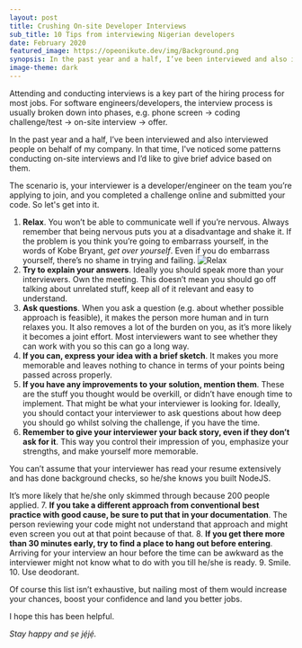```yaml
---
layout: post
title: Crushing On-site Developer Interviews
sub_title: 10 Tips from interviewing Nigerian developers
date: February 2020
featured_image: https://opeonikute.dev/img/Background.png
synopsis: In the past year and a half, I’ve been interviewed and also interviewed people on behalf of my company. In that time, I've noticed some patterns conducting on-site interviews and I’d like to give brief advice based on them. 
image-theme: dark
---
```


Attending and conducting interviews is a key part of the hiring process for most jobs. For software engineers/developers, the interview process is usually broken down into phases, e.g. phone screen -> coding challenge/test -> on-site interview -> offer.

In the past year and a half, I’ve been interviewed and also interviewed people on behalf of my company. In that time, I've noticed some patterns conducting on-site interviews and I’d like to give brief advice based on them.

The scenario is, your interviewer is a developer/engineer on the team you’re applying to join, and you completed a challenge online and submitted your code. So let's get into it.

1. **Relax**. You won’t be able to communicate well if you’re nervous. Always remember that being nervous puts you at a disadvantage and shake it. If the problem is you think you’re going to embarrass yourself, in the words of Kobe Bryant, *get over yourself*. Even if you do embarrass yourself, there’s no shame in trying and failing. 
![Relax](https://media.giphy.com/media/YEongvRqe8sXC/giphy.gif)
2. **Try to explain your answers**. Ideally you should speak more than your interviewers. Own the meeting. This doesn’t mean you should go off talking about unrelated stuff, keep all of it relevant and easy to understand.
3. **Ask questions**. When you ask a question (e.g. about whether possible approach is feasible), it makes the person more human and in turn relaxes you. It also removes a lot of the burden on you, as it’s more likely it becomes a joint effort. Most interviewers want to see whether they can work with you so this can go a long way.
4. **If you can, express your idea with a brief sketch**. It makes you more memorable and leaves nothing to chance in terms of your points being passed across properly.
5. **If you have any improvements to your solution, mention them**. These are the stuff you thought  would be overkill, or didn’t have enough time to implement. That might be what your interviewer is looking for. Ideally, you should contact your interviewer to ask questions about how deep you should go whilst solving the challenge, if you have the time.
6. **Remember to give your interviewer your back story, even if they don’t ask for it**. This way you control their impression of you, emphasize your strengths, and make yourself more memorable. 

You can’t assume that your interviewer has read your resume extensively and has done background checks, so he/she knows you built NodeJS. 

It’s more likely that he/she only skimmed through because 200 people applied.
7. **If you take a different approach from conventional best practice with good cause, be sure to put that in your documentation**. The person reviewing your code might not understand that approach and might even screen you out at that point because of that.
8. **If you get there more than 30 minutes early, try to find a place to hang out before entering**. Arriving for your interview an hour before the time can be awkward as the interviewer might not know what to do with you till he/she is ready.
9. Smile.
10. Use deodorant.

Of course this list isn’t exhaustive, but nailing most of them would increase your chances, boost your confidence and land you better jobs. 

I hope this has been helpful.

*Stay happy and ṣe jẹ́jẹ́.*